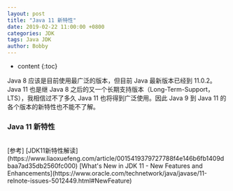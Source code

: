 ```yaml
---
layout: post
title: "Java 11 新特性"
date: 2019-02-22 11:00:00 +0800
categories: JDK
tags: Java JDK
author: Bobby
---
```


* content
{:toc}

Java 8 应该是目前使用最广泛的版本，但目前 Java 最新版本已经到 11.0.2。Java 11 也是继 Java 8 之后的又一个长期支持版本（Long-Term-Support，LTS），我相信过不了多久 Java 11 也将得到广泛使用。因此 Java 9 到 Java 11 的各个版本的新特性也不能不了解。



### Java 11 新特性

<br/>
[参考]  
[JDK11新特性解读](https://www.liaoxuefeng.com/article/0015419379727788f4e146b6fb1409dbaa7ad35db2560fc000)  
[What's New in JDK 11 - New Features and Enhancements](https://www.oracle.com/technetwork/java/javase/11-relnote-issues-5012449.html#NewFeature)